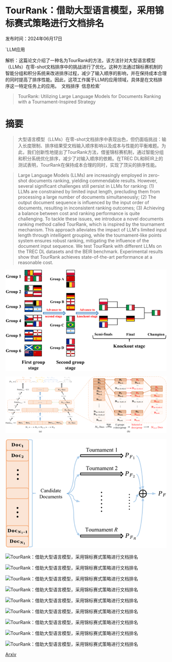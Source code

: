 # TourRank：借助大型语言模型，采用锦标赛式策略进行文档排名

发布时间：2024年06月17日

`LLM应用

解析：这篇论文介绍了一种名为TourRank的方法，该方法针对大型语言模型（LLMs）在零-shot文档排序中的挑战进行了优化。这种方法通过锦标赛机制的智能分组和积分系统来改进排序过程，减少了输入顺序的影响，并在保持成本合理的同时提高了排序性能。因此，这项工作属于LLM的应用领域，具体是在文档排序这一特定任务上的应用。` `文档排序` `信息检索`

> TourRank: Utilizing Large Language Models for Documents Ranking with a Tournament-Inspired Strategy

# 摘要

> 大型语言模型（LLMs）在零-shot文档排序中表现出色，但仍面临挑战：输入长度限制、排序结果受文档输入顺序影响以及成本与性能的平衡难题。为此，我们创新性地提出了TourRank方法，借鉴锦标赛机制，通过智能分组和积分系统优化排序，减少了对输入顺序的依赖。在TREC DL和BEIR上的测试表明，TourRank在保持成本合理的同时，实现了顶尖的排序性能。

> Large Language Models (LLMs) are increasingly employed in zero-shot documents ranking, yielding commendable results. However, several significant challenges still persist in LLMs for ranking: (1) LLMs are constrained by limited input length, precluding them from processing a large number of documents simultaneously; (2) The output document sequence is influenced by the input order of documents, resulting in inconsistent ranking outcomes; (3) Achieving a balance between cost and ranking performance is quite challenging. To tackle these issues, we introduce a novel documents ranking method called TourRank, which is inspired by the tournament mechanism. This approach alleviates the impact of LLM's limited input length through intelligent grouping, while the tournament-like points system ensures robust ranking, mitigating the influence of the document input sequence. We test TourRank with different LLMs on the TREC DL datasets and the BEIR benchmark. Experimental results show that TourRank achieves state-of-the-art performance at a reasonable cost.

![TourRank：借助大型语言模型，采用锦标赛式策略进行文档排名](../../../paper_images/2406.11678/x1.png)

![TourRank：借助大型语言模型，采用锦标赛式策略进行文档排名](../../../paper_images/2406.11678/x2.png)

![TourRank：借助大型语言模型，采用锦标赛式策略进行文档排名](../../../paper_images/2406.11678/x3.png)

![TourRank：借助大型语言模型，采用锦标赛式策略进行文档排名](../../../paper_images/2406.11678/ndcg_comparison_dl19.png)

![TourRank：借助大型语言模型，采用锦标赛式策略进行文档排名](../../../paper_images/2406.11678/ndcg_comparison_dl20.png)

![TourRank：借助大型语言模型，采用锦标赛式策略进行文档排名](../../../paper_images/2406.11678/trade_off_dl19.png)

![TourRank：借助大型语言模型，采用锦标赛式策略进行文档排名](../../../paper_images/2406.11678/trade_off_dl20.png)

![TourRank：借助大型语言模型，采用锦标赛式策略进行文档排名](../../../paper_images/2406.11678/trade_off_beir.png)

![TourRank：借助大型语言模型，采用锦标赛式策略进行文档排名](../../../paper_images/2406.11678/index_vs_label_0_1.png)

![TourRank：借助大型语言模型，采用锦标赛式策略进行文档排名](../../../paper_images/2406.11678/index_vs_label_0_10.png)

![TourRank：借助大型语言模型，采用锦标赛式策略进行文档排名](../../../paper_images/2406.11678/chuanxing_dl19.png)

![TourRank：借助大型语言模型，采用锦标赛式策略进行文档排名](../../../paper_images/2406.11678/chuanxing_dl20.png)

[Arxiv](https://arxiv.org/abs/2406.11678)